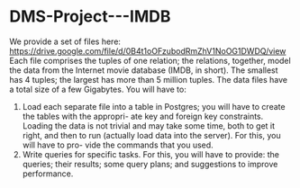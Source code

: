 # DMS-Project---IMDB

We provide a set of files here:
https://drive.google.com/file/d/0B4t1oOFzubodRmZhV1NoOG1DWDQ/view
Each file comprises the tuples of one relation; the relations, together, model the data from the Internet
movie database (IMDB, in short). The smallest has 4 tuples; the largest has more than 5 million
tuples. The data files have a total size of a few Gigabytes. You will have to:
1. Load each separate file into a table in Postgres; you will have to create the tables with the appropri-
ate key and foreign key constraints. Loading the data is not trivial and may take some time, both
to get it right, and then to run (actually load data into the server). For this, you will have to pro-
vide the commands that you used.
2. Write queries for specific tasks. For this, you will have to provide: the queries; their results; some
query plans; and suggestions to improve performance.
